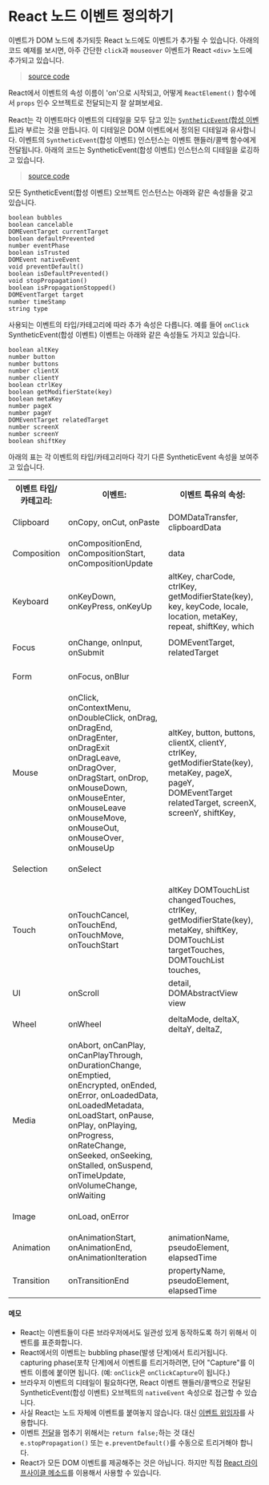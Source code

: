 # React 노드 이벤트 정의하기

이벤트가 DOM 노드에 추가되듯 React 노드에도 이벤트가 추가될 수 있습니다. 아래의 코드 예제를 보시면, 아주 간단한 `click`과 `mouseover` 이벤트가 React `<div>` 노드에 추가되고 있습니다.

> [source code](https://jsfiddle.net/ct5acw2y/#tabs=js,result,html,resources)

React에서 이벤트의 속성 이름이 'on'으로 시작되고, 어떻게 `ReactElement()` 함수에서 `props` 인수 오브젝트로 전달되는지 잘 살펴보세요.

React는 각 이벤트마다 이벤트의 디테일을 모두 담고 있는 [`SyntheticEvent`(합성 이벤트)](https://facebook.github.io/react/docs/events.html)라 부르는 것을 만듭니다. 이 디테일은 DOM 이벤트에서 정의된 디테일과 유사합니다. 이벤트의 `SyntheticEvent`(합성 이벤트) 인스턴스는 이벤트 핸들러/콜백 함수에게 전달됩니다. 아래의 코드는 SyntheticEvent(합성 이벤트) 인스턴스의 디테일을 로깅하고 있습니다.

> [source code](https://jsfiddle.net/9yn5qtxu/#tabs=js,result,html,resources)

모든 SyntheticEvent(합성 이벤트) 오브젝트 인스턴스는 아래와 같은 속성들을 갖고 있습니다.

```
boolean bubbles
boolean cancelable
DOMEventTarget currentTarget
boolean defaultPrevented
number eventPhase
boolean isTrusted
DOMEvent nativeEvent
void preventDefault()
boolean isDefaultPrevented()
void stopPropagation()
boolean isPropagationStopped()
DOMEventTarget target
number timeStamp
string type
```

사용되는 이벤트의 타입/카테고리에 따라 추가 속성은 다릅니다. 예를 들어 `onClick` SyntheticEvent(합성 이벤트) 이벤트는 아래와 같은 속성들도 가지고 있습니다. 

```
boolean altKey
number button
number buttons
number clientX
number clientY
boolean ctrlKey
boolean getModifierState(key)
boolean metaKey
number pageX
number pageY
DOMEventTarget relatedTarget
number screenX
number screenY
boolean shiftKey
```

아래의 표는 각 이벤트의 타입/카테고리마다 각기 다른 SyntheticEvent 속성을 보여주고 있습니다. 

<table>
<tr>
<th>이벤트 타입/카테고리:</th>
<th>이벤트:</th>
<th>이벤트 특유의 속성:</th>
</tr>
  <tr>
  	<td><p>Clipboard</p></td>
    <td>onCopy, onCut, onPaste</td>
	<td>DOMDataTransfer, clipboardData</td>
  </tr>
  <tr>
  	<td><p>Composition</p></td>
    <td>onCompositionEnd, onCompositionStart, onCompositionUpdate</td>
	<td>data</td>
  </tr>
  <tr>
  	<td><p>Keyboard</p></td>
    <td>onKeyDown, onKeyPress, onKeyUp</td>
	<td>altKey,
charCode,
ctrlKey,
getModifierState(key),
key,
keyCode,
locale,
location,
metaKey,
repeat,
shiftKey,
which</td>
  </tr>
  <tr>
	  <td><p>Focus</p></td>
	<td>onChange, onInput, onSubmit</td>
  <td>DOMEventTarget,  relatedTarget</td>
  </tr>
  <tr>
	<td><p>Form</p></td>
  <td>onFocus, onBlur</td>
  <td></td>
  </tr>
  <tr>
	<td><p>Mouse</p></td>
  <td>onClick, onContextMenu, onDoubleClick, onDrag, onDragEnd, onDragEnter, onDragExit
onDragLeave, onDragOver, onDragStart, onDrop, onMouseDown, onMouseEnter, onMouseLeave
onMouseMove, onMouseOut, onMouseOver, onMouseUp</td>
  <td>altKey,
button,
buttons,
clientX,
clientY,
ctrlKey,
getModifierState(key),
metaKey,
pageX,
pageY,
DOMEventTarget relatedTarget,
screenX,
screenY,
shiftKey,
  </td>
  </tr>
  <tr>
  <td><p>Selection</p></td>
  <td>onSelect</td>
  <td></td>
  </tr>
  <tr>
  <td><p>Touch</p></td>
  <td>onTouchCancel, onTouchEnd, onTouchMove, onTouchStart</td>
  <td>
  altKey
  DOMTouchList changedTouches,
  ctrlKey,
  getModifierState(key),
  metaKey,
  shiftKey,
  DOMTouchList targetTouches,
  DOMTouchList touches,
  </td>
  </tr>
  <tr>
  <td><p>UI</p></td>
  <td>onScroll</td>
  <td>
  detail,
  DOMAbstractView view
  </td>
  </tr>
  <tr>
  <td><p>Wheel</p></td>
  <td>onWheel</td>
  <td>
  deltaMode,
  deltaX,
  deltaY,
  deltaZ,
  </td>
  </tr>

  <tr>
  <td><p>Media</p></td>
  <td>onAbort, onCanPlay, onCanPlayThrough, onDurationChange, onEmptied, onEncrypted, onEnded, onError, onLoadedData, onLoadedMetadata, onLoadStart, onPause, onPlay, onPlaying, onProgress, onRateChange, onSeeked, onSeeking, onStalled, onSuspend, onTimeUpdate, onVolumeChange, onWaiting</td>
  <td></td>
  </tr>

  <tr>
  <td><p>Image</p></td>
  <td>onLoad, onError</td>
  <td></td>
  </tr>

  <tr>
  <td><p>Animation</p></td>
  <td>onAnimationStart, onAnimationEnd, onAnimationIteration</td>
  <td>
  animationName,
  pseudoElement,
  elapsedTime
  </td>
  </tr>

  <tr>
  <td><p>Transition</p></td>
  <td>onTransitionEnd</td>
  <td>
  propertyName,
  pseudoElement,
  elapsedTime
  </td>
  </tr>

</table>


#### 메모

* React는 이벤트들이 다른 브라우저에서도 일관성 있게 동작하도록 하기 위해서 이벤트를 표준화합니다.
* React에서의 이벤트는 bubbling phase(발생 단계)에서 트리거됩니다. capturing phase(포착 단계)에서 이벤트를 트리거하려면, 단어 "Capture"를 이벤트 이름에 붙이면 됩니다. (예: `onClick`은 `onClickCapture`이 됩니다.)
* 브라우저 이벤트의 디테일이 필요하다면, React 이벤트 핸들러/콜백으로 전달된 SyntheticEvent(합성 이벤트) 오브젝트의 `nativeEvent` 속성으로 접근할 수 있습니다. 
* 사실 React는 노드 자체에 이벤트를 붙여놓지 않습니다. 대신 [이벤트 위임자](http://domenlightenment.com/#11.14)를 사용합니다.
* 이벤트 [전달](http://domenlightenment.com/#11.10)을 멈추기 위해서는 `return false;`하는 것 대신 `e.stopPropagation()` 또는 `e.preventDefault()`를 수동으로 트리거해야 합니다. 
* React가 모든 DOM 이벤트를 제공해주는 것은 아닙니다. 하지만 직접 [React 라이프사이클 메소드](https://facebook.github.io/react/tips/dom-event-listeners.html)를 이용해서 사용할 수 있습니다. 
